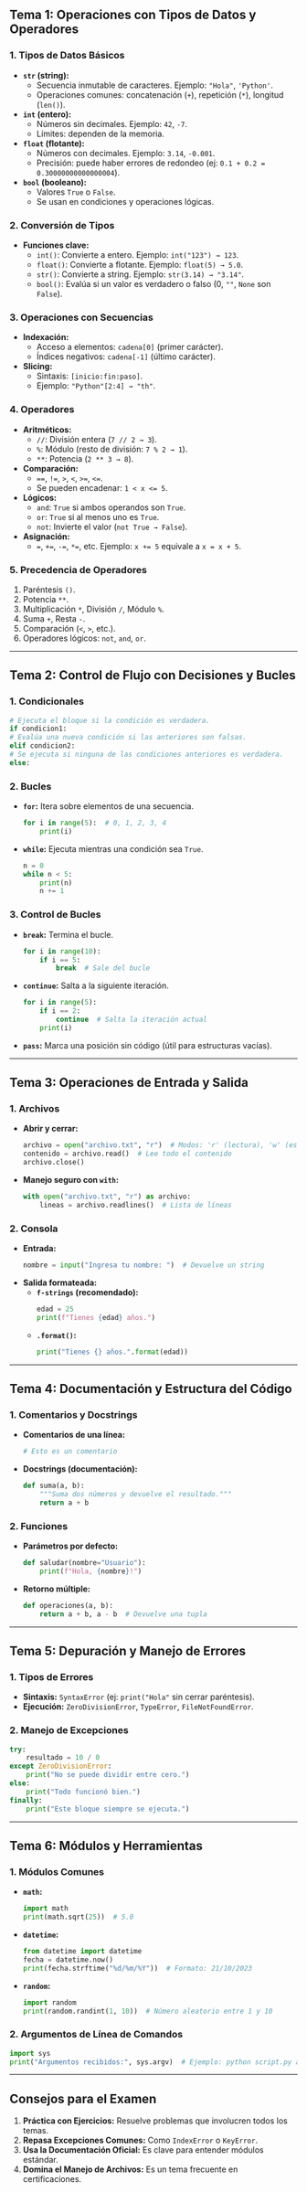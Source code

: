 ## **Tema 1: Operaciones con Tipos de Datos y Operadores**

### **1. Tipos de Datos Básicos**
- **`str` (string):**
  - Secuencia inmutable de caracteres. Ejemplo: `"Hola"`, `'Python'`.
  - Operaciones comunes: concatenación (`+`), repetición (`*`), longitud (`len()`).
- **`int` (entero):**
  - Números sin decimales. Ejemplo: `42`, `-7`.
  - Límites: dependen de la memoria.
- **`float` (flotante):**
  - Números con decimales. Ejemplo: `3.14`, `-0.001`.
  - Precisión: puede haber errores de redondeo (ej: `0.1 + 0.2 = 0.30000000000000004`).
- **`bool` (booleano):**
  - Valores `True` o `False`.
  - Se usan en condiciones y operaciones lógicas.

### **2. Conversión de Tipos**
- **Funciones clave:**
  - `int()`: Convierte a entero. Ejemplo: `int("123") → 123`.
  - `float()`: Convierte a flotante. Ejemplo: `float(5) → 5.0`.
  - `str()`: Convierte a string. Ejemplo: `str(3.14) → "3.14"`.
  - `bool()`: Evalúa si un valor es verdadero o falso (0, `""`, `None` son `False`).

### **3. Operaciones con Secuencias**
- **Indexación:**
  - Acceso a elementos: `cadena[0]` (primer carácter).
  - Índices negativos: `cadena[-1]` (último carácter).
- **Slicing:**
  - Sintaxis: `[inicio:fin:paso]`.
  - Ejemplo: `"Python"[2:4] → "th"`.

### **4. Operadores**
- **Aritméticos:**
  - `//`: División entera (`7 // 2 → 3`).
  - `%`: Módulo (resto de división: `7 % 2 → 1`).
  - `**`: Potencia (`2 ** 3 → 8`).
- **Comparación:**
  - `==`, `!=`, `>`, `<`, `>=`, `<=`.
  - Se pueden encadenar: `1 < x <= 5`.
- **Lógicos:**
  - `and`: `True` si ambos operandos son `True`.
  - `or`: `True` si al menos uno es `True`.
  - `not`: Invierte el valor (`not True → False`).
- **Asignación:**
  - `=`, `+=`, `-=`, `*=`, etc. Ejemplo: `x += 5` equivale a `x = x + 5`.

### **5. Precedencia de Operadores**
1. Paréntesis `()`.
2. Potencia `**`.
3. Multiplicación `*`, División `/`, Módulo `%`.
4. Suma `+`, Resta `-`.
5. Comparación (`<`, `>`, etc.).
6. Operadores lógicos: `not`, `and`, `or`.

---

## **Tema 2: Control de Flujo con Decisiones y Bucles**

### **1. Condicionales**
```python
# Ejecuta el bloque si la condición es verdadera.
if condicion1: 
# Evalúa una nueva condición si las anteriores son falsas.
elif condicion2:
# Se ejecuta si ninguna de las condiciones anteriores es verdadera.
else:
```

### **2. Bucles**
- **`for`:** Itera sobre elementos de una secuencia.
  ```python
  for i in range(5):  # 0, 1, 2, 3, 4
      print(i)
  ```
- **`while`:** Ejecuta mientras una condición sea `True`.
  ```python
  n = 0
  while n < 5:
      print(n)
      n += 1
  ```

### **3. Control de Bucles**
- **`break`:** Termina el bucle.
  ```python
  for i in range(10):
      if i == 5:
          break  # Sale del bucle
  ```
- **`continue`:** Salta a la siguiente iteración.
  ```python
  for i in range(5):
      if i == 2:
          continue  # Salta la iteración actual
      print(i)
  ```
- **`pass`:** Marca una posición sin código (útil para estructuras vacías).

---

## **Tema 3: Operaciones de Entrada y Salida**

### **1. Archivos**
- **Abrir y cerrar:**
  ```python
  archivo = open("archivo.txt", "r")  # Modos: 'r' (lectura), 'w' (escritura), 'a' (añadir)
  contenido = archivo.read()  # Lee todo el contenido
  archivo.close()
  ```
- **Manejo seguro con `with`:**
  ```python
  with open("archivo.txt", "r") as archivo:
      lineas = archivo.readlines()  # Lista de líneas
  ```

### **2. Consola**
- **Entrada:**
  ```python
  nombre = input("Ingresa tu nombre: ")  # Devuelve un string
  ```
- **Salida formateada:**
  - **`f-strings` (recomendado):**
    ```python
    edad = 25
    print(f"Tienes {edad} años.")
    ```
  - **`.format()`:**
    ```python
    print("Tienes {} años.".format(edad))
    ```

---

## **Tema 4: Documentación y Estructura del Código**

### **1. Comentarios y Docstrings**
- **Comentarios de una línea:**
  ```python
  # Esto es un comentario
  ```
- **Docstrings (documentación):**
  ```python
  def suma(a, b):
      """Suma dos números y devuelve el resultado."""
      return a + b
  ```

### **2. Funciones**
- **Parámetros por defecto:**
  ```python
  def saludar(nombre="Usuario"):
      print(f"Hola, {nombre}!")
  ```
- **Retorno múltiple:**
  ```python
  def operaciones(a, b):
      return a + b, a - b  # Devuelve una tupla
  ```

---

## **Tema 5: Depuración y Manejo de Errores**

### **1. Tipos de Errores**
- **Sintaxis:** `SyntaxError` (ej: `print("Hola"` sin cerrar paréntesis).
- **Ejecución:** `ZeroDivisionError`, `TypeError`, `FileNotFoundError`.

### **2. Manejo de Excepciones**
```python
try:
    resultado = 10 / 0
except ZeroDivisionError:
    print("No se puede dividir entre cero.")
else:
    print("Todo funcionó bien.")
finally:
    print("Este bloque siempre se ejecuta.")
```

---

## **Tema 6: Módulos y Herramientas**

### **1. Módulos Comunes**
- **`math`:**
  ```python
  import math
  print(math.sqrt(25))  # 5.0
  ```
- **`datetime`:**
  ```python
  from datetime import datetime
  fecha = datetime.now()
  print(fecha.strftime("%d/%m/%Y"))  # Formato: 21/10/2023
  ```
- **`random`:**
  ```python
  import random
  print(random.randint(1, 10))  # Número aleatorio entre 1 y 10
  ```

### **2. Argumentos de Línea de Comandos**
```python
import sys
print("Argumentos recibidos:", sys.argv)  # Ejemplo: python script.py arg1 arg2
```

---

## **Consejos para el Examen**
1. **Práctica con Ejercicios:** Resuelve problemas que involucren todos los temas.
2. **Repasa Excepciones Comunes:** Como `IndexError` o `KeyError`.
3. **Usa la Documentación Oficial:** Es clave para entender módulos estándar.
4. **Domina el Manejo de Archivos:** Es un tema frecuente en certificaciones.